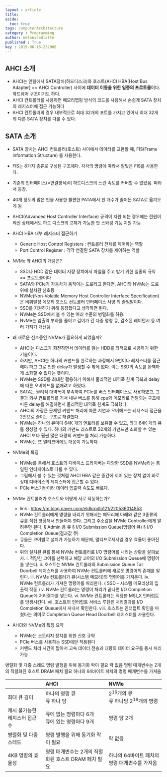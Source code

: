 ```yaml
---
layout : article
title: 
aside:
  toc: true
tags: ComputerArchitecture
category : Programming
author: melonicedlatte
published : True
key : 2019-06-16-232900
---
```


## AHCI 소개
- AHCI는 인텔에서 SATA장치(하드디스크)와 호스트(AHCI HBA[Host Bus Adapter] == AHCI Controller) 사이에 **데이터 이동을 위한 일종의 프로토콜**이다. 하드웨어 구조이기도 하다. 
- AHCI 컨트롤러를 사용하면 메모리맵핑 방식의 코드를 사용해서 손쉽게 SATA 장치의 레지스터에 접근 가능하다
- AHCI 컨트롤러의 경우 내부적으로 최대 32개의 포트를 가지고 있어서 최대 32개의 다른 SATA 장치를 다룰 수 있다. 

## SATA 소개
- SATA 장치는 AHCI 컨트롤러(호스트) 사이에서 데이터를 교환할 때, FIS(Frame Information Structure) 를 사용한다. 
- FIS는 8가지 종류로 구성된 구조체다. 각각의 명령에 따라서 알맞은 FIS를 사용한다. 
- 기존의 인터페이스(=연결방식)이 하드디스크의 느린 속도를 커버할 수 없었음. 따라서 등장.
- 40개 정도의 많은 핀을 사용한 불편한 PATA에서 핀 개수가 줄어든 SATA로 옮겨오게 됨
- AHCI(Advanced Host Controller Interface) 규격이 지원 되는 경우에는 전원이 켜진 상태에서도 하드 디스크의 교체가 가능한 핫 스와핑 기능 지원 가능

- AHCI HBA 내부 레지스터 접근하기
  - Generic Host Control Registers : 컨트롤러 전체를 제어하는 역할
  - Port Control Register : 각각 연결된 SATA 장치를 제어하는 역할


- NVMe 와 AHCI의 개념은?
  - SSD나 HDD 같은 데이터 저장 장치에서 파일을 주고 받기 위한 일종의 규약 == 프로토콜이다
  - SATA와 PCIe가 자동차가 움직이는 도로라고 한다면, AHCI와 NVMe는 도로위에 설치된 신호등
  - NVMe(Non-Volatile Memory Host Controller Interface Specification) 은 비휘발성 메모리 호스트 컨트롤러 인터페이스 사양 의 줄임말이다.
  - SSD를 지원하기 위해 등장했다고 생각하면 된다.
  - NVMe는 SSD에서 볼 수 있는 여러 수준의 병렬화를 허용.
  - NvMe는 입출력 부하를 줄이고 길이가 긴 다중 명령 큐, 감소된 레이턴시 등 여러 가지가 개선됨

- 왜 새로운 신호등인 NVMe가 필요하게 되었을까?
  - AHCI는 디스크가 회전하면서 데이터를 읽는 HDD를 최적으로 사용하기 위한 기술이다.
  - 하지만, AHCI는 하나의 커맨드를 완료하는 과정에서 9번이나 레지스터를 접근해야 하고 그로 인한 delay가 발생할 수 밖에 없다. 이는 SSD의 속도를 완벽하게 소화할 수 없다는 뜻이다.
  - NVMe는 SSD를 최대한 활용하기 위해서 물리적인 대역폭 한계 극복과 delay에 따른 오버헤드를 없애려고 하였다.
  - SATA는 물리적 대역폭이 부족하여 PCIe를 버스 인터페이스로 사용하였고, 그 결과 외부 컨트롤러를 거쳐 내부 버스를 통해 cpu와 메모리로 전달되는 구조에 따른 delay를 해결하면서 물리적인 대역폭 한계도 극복했다. 
  - AHCI의 가장큰 문제인 커맨드 처리에 따른 지연과 오버헤드는 레지스터 접근을 2번으로 줄이는 구조로 해결했다.
  - NVMe는 하나의 큐마다 64K 개의 엔트리를 보유할 수 있고, 최대 64K 개의 큐를 생성할 수 있다. 하나의 커맨드 리스트로 32개의 커맨드만 소화할 수 있는 AHCI 보다 훨씬 많은 대량의 커맨드를 처리 가능하다.
  - NVMe는 또 멀티코어에도 대응이 가능하다.

- NVMe의 특징
  - NVMe를 통해서 호스트의 디바이스 드라이버는 다양한 SSD를 NVMe라는 통일된 인터페이스로 다룰 수 있다.
  - 그림에서 볼 수 있는 것처럼 AHCI HBA 같은 중간에 끼어 있는 장치 없이 바로 상대 디바이스의 레지스터에 접근할 수 있다.
  - PCIe 버스기반이라 데이터 입출력 속도도 빠르다. 

- NVMe 컨트롤러가 호스트와 어떻게 서로 작동하는가?
  - link : https://m.blog.naver.com/eldkrpdla121/220536014853
  - NVMe 컨트롤러에게 명령을 내리기 위해서는 메모리에 아래와 같은 3종류의 큐를 직접 코딩해서 만들어야 한다. 그리고 주소값을 NVMe Controller에게 알려주면 된다. 
    § Admin 용 큐 
    § I/O Submission Queue(명령어 큐)
    § I/O Completion Queue(결과값 큐)
  - 큐들은 코어별로 설치가 가능하기 때문에, 멀티프로세서일 경우 효율이 좋아진다.
  - 위의 설치된 큐를 통해 NVMe 컨트롤러로 I/O 명령어를 내리는 상황을 살펴보자.
    i. 적당한 코어를 선택하고 해당 코어의 I/O Submission Queue에 명령어를 넣는다.
    ii. 호스트는 NVMe 컨트롤러의 Submission Queue Tail Doorbell 레지스터를 사용하여 NVMe 컨트롤러에 새로운 명령어의 존재를 알린다. 
    iii. NVMe 컨트롤러가 큐(시스템 메모리)의 명령어를 가져온다.
    iv. NVMe 컨트롤러가 가져온 명령어를 처리한다. ( SSD - 시스템 메모리상의 입출력 작동 )
    v. NVMe 컨트롤러는 명령어 처리가 끝나면 I/O Completion Queue에 처리결과를 넣는다.
    vi. NVMe 컨트롤러는 적당한 MSI_X 인터럽트를 방생시킨다.
    vii. 호스트의 인터럽트 서비스 루틴은 처리결과를 I/O Completion Queue에서 꺼내서 확인한다.
    viii. 호스트는 인터럽트 확인을 마쳤다는 의미로 Completion Queue Head Doorbell 레지스터를 사용한다. 

- AHCI와 NVMe의 특징 요약
  - NVMe는 스토리지 장치를 위한 신호 규약
  - PCIe 버스를 사용하는 SSD에만 적용된다
  - 커맨드 처리 시간이 짧아서 고속 데이터 전송과 대량의 데이터 요구를 동시 처리 가능

	
병렬화 및 다중 스레드	명령 발행을 위해 동기화 락이 필요	락 없음
	명령 매개변수는 2개의 직렬화된 호스트 DRAM 페치 필요	하나의 64바이트 페치의 명령 매개변수를 가져옴


|                      | AHCI                 | NVMe          |
| :------------------- | :------------------- |:---------------|
| 최대 큐 깊이  | 하나의 명령 큐 <br> 큐 하나 당 | $2^{16}$개의 큐 <br> 큐 하나당 $2^{16}$개의 명령 |
| 캐시 불가능한 레지스터 접근 수 | 	큐에 없는 명령마다 6개 <br> 큐에 있는 명령마다 9개 | 명령 당 2개            |
| 병렬화 및 다중 스레드  | 	명령 발행을 위해 동기화 락이 필요 | 락 없음  |
| 4KB 명령의 효율성  | 명령 매개변수는 2개의 직렬화된 호스트 DRAM 페치 필요 | 하나의 64바이트 페치의 명령 매개변수를 가져옴 |
